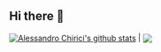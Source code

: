 ## Hi there 👋

<a href="https://github.com/alexdeveloper24"><img align="center" src="https://github-readme-stats.vercel.app/api?username=alexdeveloper24&show_icons=true&include_all_commits=true&count_private=true&theme=buefy&hide_border=true" alt="Alessandro Chirici's github stats" /></a> | <a href="https://github.com/anuraghazra/github-readme-stats"><img align="center" src="https://github-readme-stats.vercel.app/api/top-langs/?username=alexdeveloper24&layout=compact&theme=buefy&hide_border=true" /></a>

<!--
**alexdeveloper24/alexdeveloper24** is a ✨ _special_ ✨ repository because its `README.md` (this file) appears on your GitHub profile.

Here are some ideas to get you started:

- 🔭 I’m currently working on ...
- 🌱 I’m currently learning ...
- 👯 I’m looking to collaborate on ...
- 🤔 I’m looking for help with ...
- 💬 Ask me about ...
- 📫 How to reach me: ...
- 😄 Pronouns: ...
- ⚡ Fun fact: ...
-->

